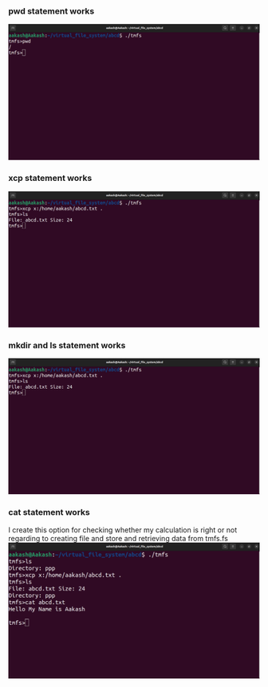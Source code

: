 ### pwd statement works
![pwd.png](https://github.com/Aakash-Tamboli/virtual_file_system/blob/master/assignmentCompleteScreenShot/pwd_works.png)

### xcp statement works
![xcp.png](https://github.com/Aakash-Tamboli/virtual_file_system/blob/master/assignmentCompleteScreenShot/xcp_and_ls_works.png)

### mkdir and ls statement works
![mkdir_ls.png](https://github.com/Aakash-Tamboli/virtual_file_system/blob/master/assignmentCompleteScreenShot/xcp_and_ls_works.png)

### cat statement works
I create this option for checking whether my calculation is right or not regarding to creating file and store and retrieving data from tmfs.fs
![cat.png](https://github.com/Aakash-Tamboli/virtual_file_system/blob/master/assignmentCompleteScreenShot/cat_works.png)
